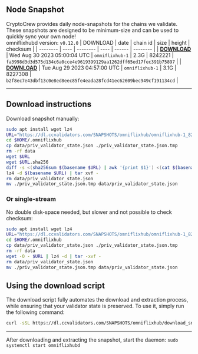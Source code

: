 ## Node Snapshot
CryptoCrew provides daily node-snapshots for the chains we validate. These snapshots are designed to be minimum-size and can be used to quickly sync your own node!  
omniflixhubd version: `v0.12.0`
| DOWNLOAD | date | chain id | size | height | checksum |
| -------- | ---- | -------- | ---- | ------ | -------- |
| **[DOWNLOAD](https://dl.ccvalidators.com/SNAPSHOTS/$CHAIN_NAME/omniflixhub-1_8242221.tar.lz4)** | Wed Aug 30 2023 05:00:04 UTC | `omniflixhub-1` | 2.3G | 8242221 | `fa3998d3d3d575d134c6a0cce4e9619399129aa1262dff65ed17fec391b75897` |
| **[DOWNLOAD](https://dl.ccvalidators.com/SNAPSHOTS/$CHAIN_NAME/omniflixhub-1_8227308.tar.lz4)** | Tue Aug 29 2023 04:57:00 UTC | `omniflixhub-1` | 3.1G | 8227308 | `b2f8ec7e43dbf13c0e8ed8eec85fe4eada28fcd41ec62609bec949cf191134cd` |

---

## Download instructions
Download snapshot manually:
```sh
sudo apt install wget lz4
URL="https://dl.ccvalidators.com/SNAPSHOTS/omniflixhub/omniflixhub-1_8242221.tar.lz4"
cd $HOME/.omniflixhub
cp data/priv_validator_state.json ./priv_validator_state.json.tmp
rm -rf data
wget $URL
wget $URL.sha256
diff -s <(sha256sum $(basename $URL) | awk '{print $1}') <(cat $(basename $URL).sha256)
lz4 -d $(basename $URL) | tar xvf -
rm data/priv_validator_state.json
mv ./priv_validator_state.json.tmp data/priv_validator_state.json
```

### Or single-stream
No double disk-space needed, but slower and not possible to check checksum:
```sh
sudo apt install wget lz4
URL="https://dl.ccvalidators.com/SNAPSHOTS/omniflixhub/omniflixhub-1_8242221.tar.lz4"
cd $HOME/.omniflixhub
cp data/priv_validator_state.json ./priv_validator_state.json.tmp
rm -rf data
wget -O - $URL | lz4 -d | tar -xvf -
rm data/priv_validator_state.json
mv ./priv_validator_state.json.tmp data/priv_validator_state.json
```





## Using the download script

The download script fully automates the download and extraction process, while ensuring that your validator state is preserved. To use it, simply run the following command:
```sh
curl -sSL https://dl.ccvalidators.com/SNAPSHOTS/omniflixhub/download_snapshot.sh | bash
```
---

After downloading and extracting the snapshot, start the daemon: `sudo systemctl start omniflixhubd`

